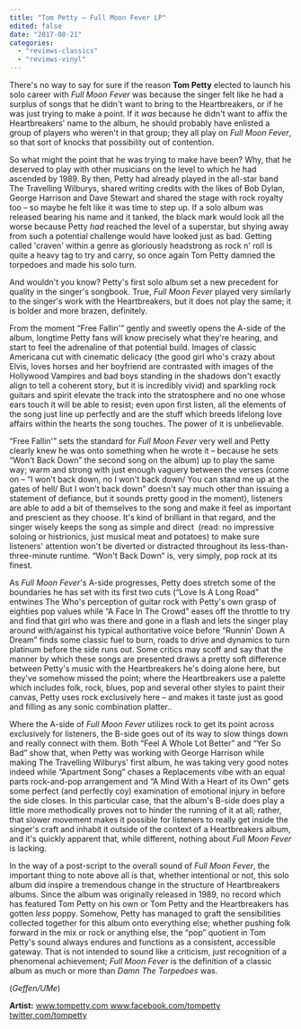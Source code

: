```yaml
---
title: "Tom Petty – Full Moon Fever LP"
edited: false
date: "2017-08-21"
categories:
  - "reviews-classics"
  - "reviews-vinyl"
---
```


There's no way to say for sure if the reason **Tom Petty** elected to launch his solo career with _Full Moon Fever_ was because the singer felt like he had a surplus of songs that he didn't want to bring to the Heartbreakers, or if he was just trying to make a point. If it _was_ because he didn't want to affix the Heartbreakers' name to the album, he should probably have enlisted a group of players who weren't in that group; they all play on _Full Moon Fever_, so that sort of knocks that possibility out of contention.

So what might the point that he was trying to make have been? Why, that he deserved to play with other musicians on the level to which he had ascended by 1989. By then, Petty had already played in the all-star band The Travelling Wilburys, shared writing credits with the likes of Bob Dylan, George Harrison and Dave Stewart and shared the stage with rock royalty too – so maybe he felt like it was time to step up. If a solo album was released bearing his name and it tanked, the black mark would look all the worse because Petty _had_ reached the level of a superstar, but shying away from such a potential challenge would have looked just as bad. Getting called 'craven' within a genre as gloriously headstrong as rock n' roll is quite a heavy tag to try and carry, so once again Tom Petty damned the torpedoes and made his solo turn.

And wouldn't you know? Petty's first solo album set a new precedent for quality in the singer's songbook. True, _Full Moon Fever_ played very similarly to the singer's work with the Heartbreakers, but it does not play the same; it is bolder and more brazen, definitely.

From the moment “Free Fallin'” gently and sweetly opens the A-side of the album, longtime Petty fans will know precisely what they're hearing, and start to feel the adrenaline of that potential build. Images of classic Americana cut with cinematic delicacy (the good girl who's crazy about Elvis, loves horses and her boyfriend are contrasted with images of the Hollywood Vampires and bad boys standing in the shadows don't exactly align to tell a coherent story, but it is incredibly vivid) and sparkling rock guitars and spirit elevate the track into the stratosphere and no one whose ears touch it will be able to resist; even upon first listen, all the elements of the song just line up perfectly and are the stuff which breeds lifelong love affairs within the hearts the song touches. The power of it is unbelievable.

“Free Fallin'” sets the standard for _Full Moon Fever_ very well and Petty clearly knew he was onto something when he wrote it – because he sets “Won't Back Down” the second song on the album) up to play the same way; warm and strong with just enough vaguery between the verses (come on – “I won't back down, no I won't back down/ You can stand me up at the gates of hell/ But I won't back down” doesn't say much other than issuing a statement of defiance, but it sounds pretty good in the moment), listeners are able to add a bit of themselves to the song and make it feel as important and prescient as they choose. It's kind of brilliant in that regard, and the singer wisely keeps the song as simple and direct  (read: no impressive soloing or histrionics, just musical meat and potatoes) to make sure listeners' attention won't be diverted or distracted throughout its less-than-three-minute runtime. “Won't Back Down” is, very simply, pop rock at its finest.

As _Full Moon Fever_'s A-side progresses, Petty does stretch some of the boundaries he has set with its first two cuts (“Love Is A Long Road” entwines The Who's perception of guitar rock with Petty's own grasp of eighties pop values while “A Face In The Crowd” eases off the throttle to try and find that girl who was there and gone in a flash and lets the singer play around with/against his typical authoritative voice before “Runnin' Down A Dream” finds some classic fuel to burn, roads to drive and dynamics to turn platinum before the side runs out. Some critics may scoff and say that the manner by which these songs are presented draws a pretty soft difference between Petty's music with the Heartbreakers he's doing alone here, but they've somehow missed the point; where the Heartbreakers use a palette which includes folk, rock, blues, pop and several other styles to paint their canvas, Petty uses rock exclusively here – and makes it taste just as good and filling as any sonic combination platter..

Where the A-side of _Full Moon Fever_ utilizes rock to get its point across exclusively for listeners, the B-side goes out of its way to slow things down and really connect with them. Both “Feel A Whole Lot Better” and “Yer So Bad” show that, when Petty was working with George Harrison while making The Travelling Wilburys' first album, he was taking very good notes indeed while “Apartment Song” chases a Replacements vibe with an equal parts rock-and-pop arrangement and “A Mind With a Heart of its Own” gets some perfect (and perfectly coy) examination of emotional injury in before the side closes. In this particular case, that the album's B-side does play a little more methodically proves not to hinder the running of it at all; rather, that slower movement makes it possible for listeners to really get inside the singer's craft and inhabit it outside of the context of a Heartbreakers album, and it's quickly apparent that, while different, nothing about _Full Moon Fever_ is lacking.

In the way of a post-script to the overall sound of _Full Moon Fever_, the important thing to note above all is that, whether intentional or not, this solo album did inspire a tremendous change in the structure of Heartbreakers albums. Since the album was originally released in 1989, no record which has featured Tom Petty on his own or Tom Petty and the Heartbreakers has gotten _less_ poppy. Somehow, Petty has managed to graft the sensibilities collected together for this album onto everything else; whether pushing folk forward in the mix or rock or anything else, the “pop” quotient in Tom Petty's sound always endures and functions as a consistent, accessible gateway. That is not intended to sound like a criticism, just recognition of a phenomenal achievement; _Full Moon Fever_ is the definition of a classic album as much or more than _Damn The Torpedoes_ was.

(_Geffen/UMe_)

**Artist:** [www.tompetty.com www.facebook.com/tompetty twitter.com/tompetty](http://www.tompetty.com/40?ref=https://www.google.ca/)
